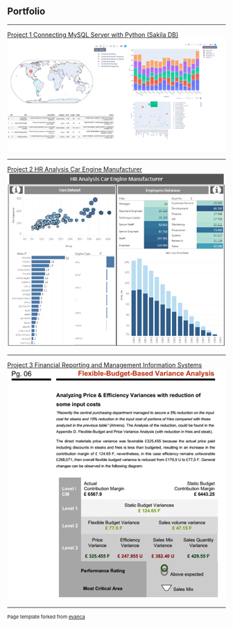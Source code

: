 ## Portfolio


---
[Project 1 Connecting MySQL Server with Python (Sakila DB)](https://github.com/moanesga/moanesga.github.io/blob/master/Connecting%20MySQL%20Server%20with%20Python%20%20(Sakila%20DB).md)
<img src="images/003_Project3_photo.PNG?raw=true"/>

---

[Project 2 HR Analysis Car Engine Manufacturer](https://public.tableau.com/views/HRAnalysisCarManufacturer/Sources?:language=de&:display_count=y&:origin=viz_share_link/)
<img src="images/001_Project1_HR_Analysis_Car_Engine_Manufacturer.PNG?raw=true"/>


---
[Project 3 Financial Reporting and Management Information Systems](/pdf/Hereford_Week_Report_48.pdf)
<img src="images/002_Project2_Flexible_Budget_Based_Variance_Analysis.PNG?raw=true"/>

---

<p style="font-size:11px">Page template forked from <a href="https://github.com/evanca/quick-portfolio">evanca</a></p>
<!-- Remove above link if you don't want to attibute -->
